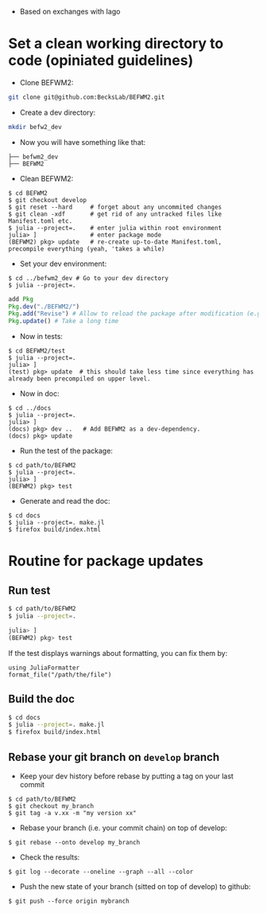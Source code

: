 - Based on exchanges with Iago

# Set a clean working directory to code (opiniated guidelines)


- Clone BEFWM2: 

```bash
git clone git@github.com:BecksLab/BEFWM2.git
```

- Create a dev directory:

```bash
mkdir befw2_dev
```

- Now you will have something like that: 

```
├── befwm2_dev
├── BEFWM2
```

- Clean BEFWM2:

```
$ cd BEFWM2
$ git checkout develop 
$ git reset --hard     # forget about any uncommited changes
$ git clean -xdf       # get rid of any untracked files like Manifest.toml etc.
$ julia --project=.    # enter julia within root environment
julia> ]               # enter package mode
(BEFWM2) pkg> update   # re-create up-to-date Manifest.toml, precompile everything (yeah, 'takes a while)
```


- Set your dev environment:

```
$ cd ../befwm2_dev # Go to your dev directory 
$ julia --project=.
```

```jl
add Pkg
Pkg.dev("./BEFWM2/")
Pkg.add("Revise") # Allow to reload the package after modification (e.g. `using Revise`) 
Pkg.update() # Take a long time
```

- Now in tests:

```
$ cd BEFWM2/test
$ julia --project=.
julia> ]
(test) pkg> update  # this should take less time since everything has already been precompiled on upper level.
```

- Now in doc:

```
$ cd ../docs
$ julia --project=.
julia> ]
(docs) pkg> dev ..   # Add BEFWM2 as a dev-dependency.
(docs) pkg> update
```

- Run the test of the package:

```
$ cd path/to/BEFWM2
$ julia --project=.
julia> ]
(BEFWM2) pkg> test
```

- Generate and read the doc: 

```
$ cd docs
$ julia --project=. make.jl
$ firefox build/index.html
```

# Routine for package updates

## Run test

```bash
$ cd path/to/BEFWM2
$ julia --project=.
```

```jl
julia> ]
(BEFWM2) pkg> test
```

If the test displays warnings about formatting,
you can fix them by:

```
using JuliaFormatter
format_file("/path/the/file")
```


## Build the doc
```bash
$ cd docs
$ julia --project=. make.jl
$ firefox build/index.html
```

## Rebase your git branch on `develop` branch 

- Keep your dev history before rebase by putting a tag on your last commit

```
$ cd path/to/BEFWM2
$ git checkout my_branch
$ git tag -a v.xx -m "my version xx"
```

- Rebase your branch (i.e. your commit chain) on top of develop: 
```
$ git rebase --onto develop my_branch

```

- Check the results:

```
$ git log --decorate --oneline --graph --all --color
```

- Push the new state of your branch (sitted on top of develop) to github:

```
$ git push --force origin mybranch
```


